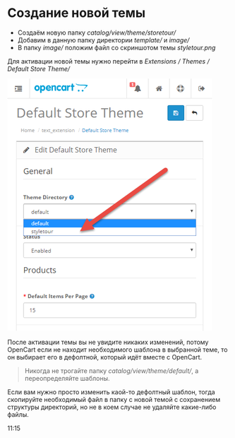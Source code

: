 # Создание новой темы

* Создаём новую папку  *catalog/view/theme/storetour/*
* Добавим в данную папку директории *template/* и *image/*
* В папку *image/* положим файл со скриншотом темы *styletour.png*

Для активации новой темы нужно перейти в *Extensions / Themes / Default Store Theme/*

![activate-theme.png](img/activate-theme.png)

После активации темы вы не увидите никаких изменений, потому OpenCart если не находит необходимого шаблона в выбранной теме, то он выбирает его в дефолтной, который идёт вместе с OpenCart.

> Никогда не трогайте папку *catalog/view/theme/default/*, а переопределяйте шаблоны.

Если вам нужно просто изменить каой-то дефолтный шаблон, тогда скопируйте необходимый файл в папку с новой темой с сохранением структуры директорий, но не в коем случае не удаляйте какие-либо файлы.

11:15
